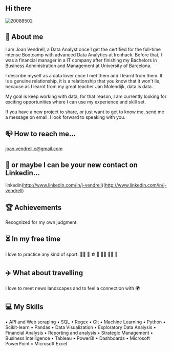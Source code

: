 ## Hi there
![20088502](https://user-images.githubusercontent.com/117674807/217290992-5bd87b30-90e2-40bb-9c58-67b70731a4c4.png)


## :rocket: About me

I am Joan Vendrell, a Data Analyst once I get the certified for the full-time intense Bootcamp with advanced Data Analytics at Ironhack. Before that, I was a financial manager in a IT company after finishing my Bachelors in Business Administration and Management at University of Barcelona.

I describe myself as a data lover once I met them and I learnt from them. It is a genuine relationship, it is a relationship that you know that it won't lie, because as I learnt from my great teacher Jan Molendijk, data is data.
 
My goal is keep working with data, for that reason, I am currently looking for exciting opportunities where I can use my experience and skill set. 

If you have a new project to share, or just want to get to know me, send me a message on email. I look forward to speaking with you.

## :mailbox_closed: How to reach me...

joan.vendrell.c@gmail.com


## :two_men_holding_hands: or maybe I can be your new contact on Linkedin...

linkedin(http://www.linkedin.com/in/j-vendrell)(http://www.linkedin.com/in/j-vendrell)


## :trophy:  Achievements

Recognized for my own judgment. 


## :hourglass_flowing_sand: In my free time

I love to practice any kind of sport: :biking_man: :basketball:  :soccer: :tennis: :running_man: :weight_lifting_man: :rowboat:


## :airplane: What about travelling

I love to meet news landscapes and to feel a connection with :earth_africa:


## 	:computer: My Skills

•   API and Web scraping
•   SQL
•   Regex
•   Git
•   Machine Learning
•   Python
•   Scikit-learn
•   Pandas
•   Data Visualization
•   Exploratory Data Analysis
•   Financial Analysis
•   Reporting and analysis
•   Strategic Management
•   Business Intelligence
•   Tableau
•   PowerBI
•   Dashboards
•   Microsoft PowerPoint
•   Microsoft Excel


